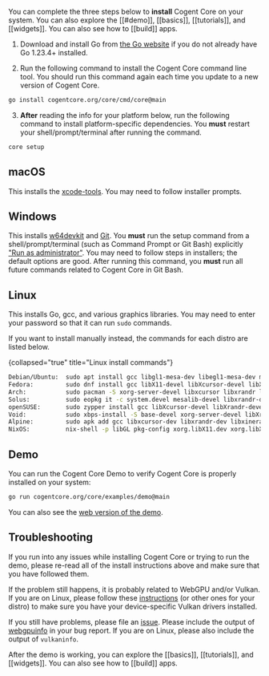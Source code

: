 You can complete the three steps below to **install** Cogent Core on your system. You can also explore the [[#demo]], [[basics]], [[tutorials]], and [[widgets]]. You can also see how to [[build]] apps.

1. Download and install Go from [the Go website](https://go.dev/doc/install) if you do not already have Go 1.23.4+ installed.

2. Run the following command to install the Cogent Core command line tool. You should run this command again each time you update to a new version of Cogent Core.

```sh
go install cogentcore.org/core/cmd/core@main
```

3. **After** reading the info for your platform below, run the following command to install platform-specific dependencies. You **must** restart your shell/prompt/terminal after running the command.

```sh
core setup
```

## macOS

This installs the [xcode-tools](https://mac.install.guide/commandlinetools/4). You may need to follow installer prompts.

## Windows

This installs [w64devkit](https://github.com/skeeto/w64devkit) and [Git](https://git-scm.com/download/win). You **must** run the setup command from a shell/prompt/terminal (such as Command Prompt or Git Bash) explicitly ["Run as administrator"](https://www.howtogeek.com/194041/how-to-open-the-command-prompt-as-administrator-in-windows-10/). You may need to follow steps in installers; the default options are good. After running this command, you **must** run all future commands related to Cogent Core in Git Bash.

## Linux

This installs Go, gcc, and various graphics libraries. You may need to enter your password so that it can run `sudo` commands.

If you want to install manually instead, the commands for each distro are listed below.

<!-- To update this, copy the output of [cogentcore.org/core/cmd/core/cmd.TestLinuxDistroString]; DO NOT EDIT manually -->

{collapsed="true" title="Linux install commands"}
```sh
Debian/Ubuntu:  sudo apt install gcc libgl1-mesa-dev libegl1-mesa-dev mesa-vulkan-drivers xorg-dev
Fedora:         sudo dnf install gcc libX11-devel libXcursor-devel libXrandr-devel libXinerama-devel mesa-libGL-devel libXi-devel libXxf86vm-devel mesa-vulkan-drivers
Arch:           sudo pacman -S xorg-server-devel libxcursor libxrandr libxinerama libxi vulkan-swrast
Solus:          sudo eopkg it -c system.devel mesalib-devel libxrandr-devel libxcursor-devel libxi-devel libxinerama-devel vulkan
openSUSE:       sudo zypper install gcc libXcursor-devel libXrandr-devel Mesa-libGL-devel libXi-devel libXinerama-devel libXxf86vm-devel libvulkan1
Void:           sudo xbps-install -S base-devel xorg-server-devel libXrandr-devel libXcursor-devel libXinerama-devel vulkan-loader
Alpine:         sudo apk add gcc libxcursor-dev libxrandr-dev libxinerama-dev libxi-dev linux-headers mesa-dev vulkan-loader
NixOS:          nix-shell -p libGL pkg-config xorg.libX11.dev xorg.libXcursor xorg.libXi xorg.libXinerama xorg.libXrandr xorg.libXxf86vm mesa.drivers vulkan-loader
```

## Demo

You can run the Cogent Core Demo to verify Cogent Core is properly installed on your system:

```sh
go run cogentcore.org/core/examples/demo@main
```

You can also see the [web version of the demo](https://cogentcore.org/core/demo).

## Troubleshooting

If you run into any issues while installing Cogent Core or trying to run the demo, please re-read all of the install instructions above and make sure that you have followed them.

If the problem still happens, it is probably related to WebGPU and/or Vulkan. If you are on Linux, please follow these [instructions](https://linuxconfig.org/install-and-test-vulkan-on-linux) (or other ones for your distro) to make sure you have your device-specific Vulkan drivers installed.

If you still have problems, please file an [issue](https://github.com/cogentcore/core/issues). Please include the output of [webgpuinfo](https://github.com/cogentcore/core/tree/main/gpu/cmd/webgpuinfo) in your bug report. If you are on Linux, please also include the output of `vulkaninfo`.

After the demo is working, you can explore the [[basics]], [[tutorials]], and [[widgets]]. You can also see how to [[build]] apps.

